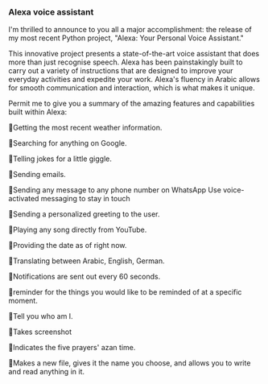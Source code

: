 ### Alexa voice assistant
I'm thrilled to announce to you all a major accomplishment: the release of my most recent Python project, "Alexa: Your Personal Voice Assistant."

This innovative project presents a state-of-the-art voice assistant that does more than just recognise speech. Alexa has been painstakingly built to carry out a variety of instructions that are designed to improve your everyday activities and expedite your work. Alexa's fluency in Arabic allows for smooth communication and interaction, which is what makes it unique.

Permit me to give you a summary of the amazing features and capabilities built within Alexa:

🔹Getting the most recent weather information.

🔹Searching for anything on Google.

🔹Telling jokes for a little giggle.

🔹Sending emails.

🔹Sending any message to any phone number on WhatsApp Use voice-activated messaging to stay in touch

🔹Sending a personalized greeting to the user.

🔹Playing any song directly from YouTube.

🔹Providing the date as of right now.

🔹Translating between Arabic, English, German.

🔹Notifications are sent out every 60 seconds.

🔹reminder for the things you would like to be reminded of at a specific moment.

🔹Tell you who am I.

🔹Takes screenshot 

🔹Indicates the five prayers' azan time.

🔹Makes a new file, gives it the name you choose, and allows you to write and read anything in it.
